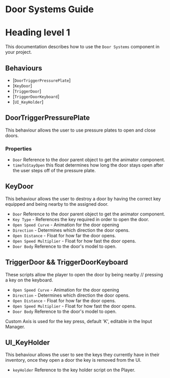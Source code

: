 Door Systems Guide
==================

Heading level 1
===============

This documentation describes how to use the `Door Systems` component in
your project.

Behaviours
----------

-   \[`DoorTriggerPressurePlate`\]
-   \[`KeyDoor`\]
-   \[`TriggerDoor`\]
-   \[`TriggerDoorKeyboard`\]
-   \[`UI_KeyHolder`\]

DoorTriggerPressurePlate
------------------------

This behaviour allows the user to use pressure plates to open and close
doors.

### Properties

-   `Door` Reference to the door parent object to get the animator
    component.
-   `timeToStayOpen` this float determines how long the door stays open
    after the user steps off of the pressure plate.

KeyDoor
-------

This behaviour allows the user to destroy a door by having the correct
key equipped and being nearby to the assigned door.

-   `Door` Reference to the door parent object to get the animator
    component.
-   `Key Type` - References the key required in order to open the door.
-   `Open Speed Curve` - Animation for the door opening
-   `Direction` - Determines which direction the door opens.
-   `Open Distance` - Float for how far the door opens.
-   `Open Speed Multiplier` - Float for how fast the door opens.
-   `Door Body` Reference to the door's model to open.

TriggerDoor && TriggerDoorKeyboard
----------------------------------

These scripts allow the player to open the door by being nearby //
pressing a key on the keyboard.

-   `Open Speed Curve` - Animation for the door opening
-   `Direction` - Determines which direction the door opens.
-   `Open Distance` - Float for how far the door opens.
-   `Open Speed Multiplier` - Float for how fast the door opens.
-   `Door Body` Reference to the door's model to open.

Custom Axis is used for the key press, default 'K', editable in the
Input Manager.

UI\_KeyHolder
-------------

This behaviour allows the user to see the keys they currently have in
their inventory, once they open a door the key is removed from the UI.

-   `keyHolder` Reference to the key holder script on the Player.
